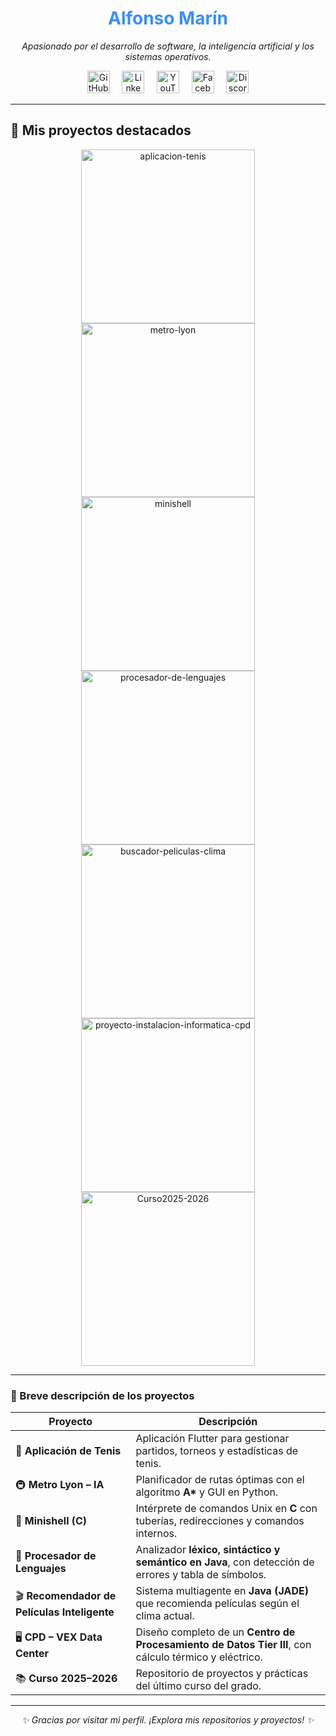 
<h1 align="center"><span style="color:#3A8DFF">Alfonso Marín</span></h1>

<p align="center">
  <i>Apasionado por el desarrollo de software, la inteligencia artificial y los sistemas operativos.</i>
</p>

<p align="center">
  <a href="https://github.com/Alfonmarin/Alfonmarin"><img width="36px" alt="GitHub" src="https://i.imgur.com/AixJgnm.png"/></a>
  &#8287;&#8287;&#8287;
  <a href="https://www.linkedin.com/in/alfon-marín-478b96386/"><img width="36px" alt="LinkedIn" src="https://i.imgur.com/yRpa1dQ.png"/></a>
  &#8287;&#8287;&#8287;
  <a href="https://www.youtube.com/@alfonmarin6691"><img width="36px" alt="YouTube" src="https://i.imgur.com/qiXu7b2.png"/></a>
  &#8287;&#8287;&#8287;
  <a href="https://www.facebook.com/share/1AD7RvfZRv/?mibextid=wwXIfr"><img width="36px" alt="Facebook" src="https://i.imgur.com/kLpt1Pn.png"/></a>
  &#8287;&#8287;&#8287;
  <a href="https://discord.com/users/alfon10marin"><img width="36px" alt="Discord" src="https://i.imgur.com/OViZO8J.png"/></a>
</p>

---

## 📘 Mis proyectos destacados

<p align="center">
<a href="https://github.com/Alfonmarin/aplicacion-tenis"><img width="278" src="https://denvercoder1-github-readme-stats.vercel.app/api/pin/?username=Alfonmarin&repo=aplicacion-tenis&theme=react&bg_color=ffffd1&title_color=386e1a&text_color=3F3F3F&icon_color=1B8B6A&hide_border=true&show_icons=false" alt="aplicacion-tenis"></a>
<a href="https://github.com/Alfonmarin/metro-lyon"><img width="278" src="https://denvercoder1-github-readme-stats.vercel.app/api/pin/?username=Alfonmarin&repo=metro-lyon&theme=react&bg_color=ffffd1&title_color=386e1a&text_color=3F3F3F&icon_color=1B8B6A&hide_border=true&show_icons=false" alt="metro-lyon"></a>
<a href="https://github.com/Alfonmarin/minishell"><img width="278" src="https://denvercoder1-github-readme-stats.vercel.app/api/pin/?username=Alfonmarin&repo=minishell&theme=react&bg_color=ffffd1&title_color=386e1a&text_color=3F3F3F&icon_color=1B8B6A&hide_border=true&show_icons=false" alt="minishell"></a>
<a href="https://github.com/Alfonmarin/procesador-de-lenguajes"><img width="278" src="https://denvercoder1-github-readme-stats.vercel.app/api/pin/?username=Alfonmarin&repo=procesador-de-lenguajes&theme=react&bg_color=ffffd1&title_color=386e1a&text_color=3F3F3F&icon_color=1B8B6A&hide_border=true&show_icons=false" alt="procesador-de-lenguajes"></a>
<a href="https://github.com/Alfonmarin/buscador-peliculas-clima"><img width="278" src="https://denvercoder1-github-readme-stats.vercel.app/api/pin/?username=Alfonmarin&repo=buscador-peliculas-clima&theme=react&bg_color=ffffd1&title_color=386e1a&text_color=3F3F3F&icon_color=1B8B6A&hide_border=true&show_icons=false" alt="buscador-peliculas-clima"></a>
<a href="https://github.com/Alfonmarin/proyecto-instalacion-informatica-cpd"><img width="278" src="https://denvercoder1-github-readme-stats.vercel.app/api/pin/?username=Alfonmarin&repo=proyecto-instalacion-informatica-cpd&theme=react&bg_color=ffffd1&title_color=386e1a&text_color=3F3F3F&icon_color=1B8B6A&hide_border=true&show_icons=false" alt="proyecto-instalacion-informatica-cpd"></a>
<a href="https://github.com/Alfonmarin/Curso2025-2026"><img width="278" src="https://denvercoder1-github-readme-stats.vercel.app/api/pin/?username=Alfonmarin&repo=Curso2025-2026&theme=react&bg_color=ffffd1&title_color=386e1a&text_color=3F3F3F&icon_color=1B8B6A&hide_border=true&show_icons=false" alt="Curso2025-2026"></a>

</p>

---

### 🧩 Breve descripción de los proyectos

| Proyecto | Descripción |
|-----------|-------------|
| 🎾 **Aplicación de Tenis** | Aplicación Flutter para gestionar partidos, torneos y estadísticas de tenis. |
| 🚇 **Metro Lyon – IA** | Planificador de rutas óptimas con el algoritmo **A\*** y GUI en Python. |
| 🐚 **Minishell (C)** | Intérprete de comandos Unix en **C** con tuberías, redirecciones y comandos internos. |
| 🧠 **Procesador de Lenguajes** | Analizador **léxico, sintáctico y semántico en Java**, con detección de errores y tabla de símbolos. |
| 🎬 **Recomendador de Películas Inteligente** | Sistema multiagente en **Java (JADE)** que recomienda películas según el clima actual. |
| 🖥️ **CPD – VEX Data Center** | Diseño completo de un **Centro de Procesamiento de Datos Tier III**, con cálculo térmico y eléctrico. |
| 📚 **Curso 2025–2026** | Repositorio de proyectos y prácticas del último curso del grado. |

---

<p align="center">
  <i>✨ Gracias por visitar mi perfil. ¡Explora mis repositorios y proyectos! ✨</i>
</p>
